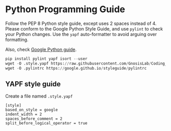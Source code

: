# Python Programming Guide

Follow the PEP 8 Python style guide, except uses 2 spaces instead of 4. Please
conform to the Google Python Style Guide, and use `pylint` to check your Python
changes. Use the `yapf` auto-formatter to avoid arguing over formatting.

Also, check [Google Python guide](https://github.com/google/styleguide/blob/gh-pages/pyguide.md).


```python
pip install pylint yapf isort --user
wget -O .style.yapf https://raw.githubusercontent.com/GnosisLab/Coding_Guide/developement/style.yapf
wget -O .pylintrc https://google.github.io/styleguide/pylintrc
```

## YAPF style guide

Create a file named `.style.yapf`

```
[style]
based_on_style = google
indent_width = 2
spaces_before_comment = 2
split_before_logical_operator = true
```
